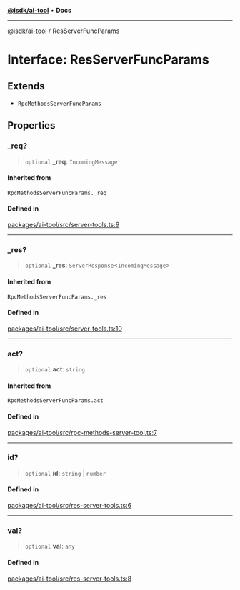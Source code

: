 [**@isdk/ai-tool**](../README.md) • **Docs**

***

[@isdk/ai-tool](../globals.md) / ResServerFuncParams

# Interface: ResServerFuncParams

## Extends

- `RpcMethodsServerFuncParams`

## Properties

### \_req?

> `optional` **\_req**: `IncomingMessage`

#### Inherited from

`RpcMethodsServerFuncParams._req`

#### Defined in

[packages/ai-tool/src/server-tools.ts:9](https://github.com/isdk/ai-tool.js/blob/b0813174e9b350ae47231f8e5f885150313123b0/src/server-tools.ts#L9)

***

### \_res?

> `optional` **\_res**: `ServerResponse`\<`IncomingMessage`\>

#### Inherited from

`RpcMethodsServerFuncParams._res`

#### Defined in

[packages/ai-tool/src/server-tools.ts:10](https://github.com/isdk/ai-tool.js/blob/b0813174e9b350ae47231f8e5f885150313123b0/src/server-tools.ts#L10)

***

### act?

> `optional` **act**: `string`

#### Inherited from

`RpcMethodsServerFuncParams.act`

#### Defined in

[packages/ai-tool/src/rpc-methods-server-tool.ts:7](https://github.com/isdk/ai-tool.js/blob/b0813174e9b350ae47231f8e5f885150313123b0/src/rpc-methods-server-tool.ts#L7)

***

### id?

> `optional` **id**: `string` \| `number`

#### Defined in

[packages/ai-tool/src/res-server-tools.ts:6](https://github.com/isdk/ai-tool.js/blob/b0813174e9b350ae47231f8e5f885150313123b0/src/res-server-tools.ts#L6)

***

### val?

> `optional` **val**: `any`

#### Defined in

[packages/ai-tool/src/res-server-tools.ts:8](https://github.com/isdk/ai-tool.js/blob/b0813174e9b350ae47231f8e5f885150313123b0/src/res-server-tools.ts#L8)
